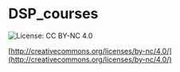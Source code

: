 # DSP_courses

![License: CC BY-NC 4.0](https://img.shields.io/badge/License-CC%20BY--NC%204.0-lightgrey.svg)

[http://creativecommons.org/licenses/by-nc/4.0/](http://creativecommons.org/licenses/by-nc/4.0/)
